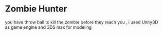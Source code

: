 # Zombie Hunter 


you have throw ball to kill the zombie before they reach you , i used Unity3D as game engine and 3DS max for modeling
